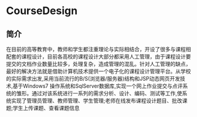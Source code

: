 # CourseDesign
## 简介

在目前的高等教育中，教师和学生都注重理论与实际相结合，开设了很多与课程相配套的课程设计，目前各高校的课程设计大部分都采用人工管理，由于课程设计要提交的文档作业数量比较多，处理复杂，造成管理的混乱。针对人工管理的缺点，最好的解决方法就是借助计算机技术提供一个电子化的课程设计管理平台。从学校的实际需求出发,采用当前流行的B/S(浏览器/服务器)结构和JSP动态网页开发技术,基于Windows7 操作系统和SqlServer数据库,实现一个网上作业提交与点评系统的雏形。通过对该系统进行一系列的需求分析、设计、编码、测试等工作,使系统实现了管理员管理、教师管理、学生管理;老师在线发布课程设计题目、批改课题;学生上传课题、查看课题信息
